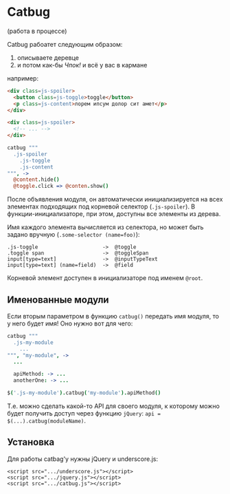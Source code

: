 # Catbug

(работа в процессе)

Catbug рабоатет следующим образом:

  1. описываете деревце
  2. и потом как-бы *Чпок!* и всё у вас в кармане

например:

```html
<div class=js-spoiler>
  <button class=js-toggle>toggle</button>
  <p class=js-content>лорем ипсум долор сит амет</p>
</div>

<div class=js-spoiler>
  <!-- ... -->
</div>
```

```coffee
catbug """
  .js-spoiler
    .js-toggle
    .js-content
""", ->
  @content.hide()
  @toggle.click => @conten.show()
```

После объявления модуля, он автоматически инициализируется на всех элементах
подходящих под корневой селектор (`.js-spoiler`). В функции-инициализаторе,
при этом, доступны все элементы из дерева.

Имя каждого элемента вычисляется из селектора, но может быть задано вручную
(`.some-selector (name=foo)`):

    .js-toggle                     ->  @toggle
    .toggle span                   ->  @toggleSpan
    input[type=text]               ->  @inputTypeText
    input[type=text] (name=field)  ->  @field

Корневой элемент доступен в инициализаторе под именем `@root`.


## Именованные модули

Если вторым параметром в функцию `catbug()` передать имя модуля, то у него
будет имя! Оно нужно вот для чего:

```coffee
catbug """
  .js-my-module
    ...
""", "my-module", ->
  ...

  apiMethod: -> ...
  anotherOne: -> ...

$('.js-my-module').catbug('my-module').apiMethod()
```

Т.е. можно сделать какой-то API для своего модуля, к которому можно будет
получить доступ через функцию `jQuery`: `api = $(...).catbug(moduleName)`.


## Установка

Для работы catbag'у нужны jQuery и underscore.js:

    <script src=".../underscore.js"></script>
    <script src=".../jquery.js"></script>
    <script src=".../catbug.js"></script>
